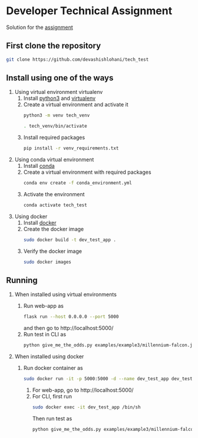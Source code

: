 # Developer Technical Assignment
Solution for the [assignment](https://github.com/lioncowlionant/developer-test)

## First clone the repository
```bash
git clone https://github.com/devashishlohani/tech_test
```

## Install using one of the ways
1. Using virtual environment virtualenv
   1. Install [python3](https://www.python.org/downloads/) and [virtualenv](https://packaging.python.org/en/latest/guides/installing-using-pip-and-virtual-environments/)
   2. Create a virtual environment and activate it
        ```bash
        python3 -m venv tech_venv
        ```
        ```bash
        . tech_venv/bin/activate
        ```
   3. Install required packages
        ```bash
        pip install -r venv_requirements.txt
       ```
2. Using conda virtual environment
   1. Install [conda](https://docs.conda.io/projects/conda/en/latest/user-guide/install/index.html)
   2. Create a virtual environment with required packages
        ```bash
        conda env create -f conda_environment.yml
        ```
   3. Activate the environment
        ```bash
        conda activate tech_test
        ```
3. Using docker
   1. Install [docker](https://www.docker.com/)
   2. Create the docker image
        ```bash
        sudo docker build -t dev_test_app .
        ```
   3. Verify the docker image
        ```bash
        sudo docker images
        ```   

## Running 
1. When installed using virtual environments
   1. Run web-app as
        ```bash
        flask run --host 0.0.0.0 --port 5000
        ```
      and then go to http://localhost:5000/
   2. Run test in CLI as
        ```bash
       python give_me_the_odds.py examples/example3/millennium-falcon.json examples/example3/empire.json
        ```

2. When installed using docker
   1. Run docker container as
        ```bash
        sudo docker run -it -p 5000:5000 -d --name dev_test_app dev_test_app:latest
        ```
      1. For web-app, go to http://localhost:5000/
      2. For CLI, first run
           ```bash
          sudo docker exec -it dev_test_app /bin/sh
           ```
         Then run test as
           ```bash
          python give_me_the_odds.py examples/example3/millennium-falcon.json examples/example3/empire.json
           ```
         